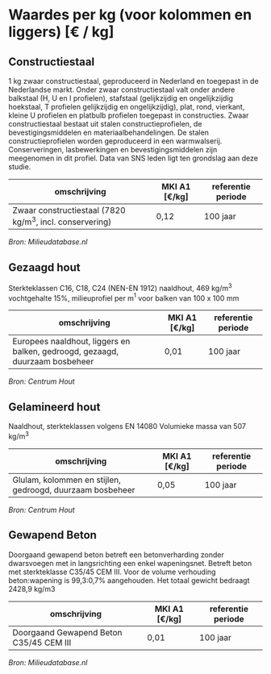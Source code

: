 # Waardes per kg (voor kolommen en liggers) [€ / kg]


## Constructiestaal

1 kg zwaar constructiestaal, geproduceerd in Nederland en toegepast in de Nederlandse markt. Onder zwaar constructiestaal valt onder andere balkstaal (H, U en I profielen), stafstaal (gelijkzijdig en ongelijkzijdig hoekstaal, T profielen gelijkzijdig en ongelijkzijdig), plat, rond, vierkant, kleine U profielen en platbulb profielen toegepast in constructies. Zwaar constructiestaal bestaat uit stalen constructieprofielen, de bevestigingsmiddelen en materiaalbehandelingen. De stalen constructieprofielen worden geproduceerd in een warmwalserij. Conserveringen, lasbewerkingen en bevestigingsmiddelen zijn meegenomen in dit profiel. Data van SNS leden ligt ten grondslag aan deze studie.

| omschrijving | MKI A1 [€/kg] | referentie periode |
|---|---|---|
| Zwaar constructiestaal (7820 kg/m$^3$, incl. conservering) | 0,12 | 100 jaar|

*Bron: Milieudatabase.nl*


## Gezaagd hout

Sterkteklassen C16, C18, C24 (NEN-EN 1912) naaldhout, 469 kg/m$^3$ vochtgehalte 15%, milieuprofiel per m$^1$ voor balken van 100 x 100 mm

| omschrijving | MKI A1 [€/kg] | referentie periode |
|---|---|---|
| Europees naaldhout, liggers en balken, gedroogd, gezaagd, duurzaam bosbeheer | 0,01 | 100 jaar|

*Bron: Centrum Hout*


## Gelamineerd hout

Naaldhout, sterkteklassen volgens EN 14080 Volumieke massa van 507 kg/m$^3$

| omschrijving | MKI A1 [€/kg] | referentie periode |
|---|---|---|
| Glulam, kolommen en stijlen, gedroogd, duurzaam bosbeheer | 0,05 | 100 jaar|

*Bron: Centrum Hout*


## Gewapend Beton

Doorgaand gewapend beton betreft een betonverharding zonder dwarsvoegen met in langsrichting een enkel wapeningsnet. Betreft beton met sterkteklasse C35/45 CEM III. Voor de volume verhouding beton:wapening is 99,3:0,7% aangehouden. Het totaal gewicht bedraagt 2428,9 kg/m3

| omschrijving | MKI A1 [€/kg] | referentie periode |
|---|---|---|
| Doorgaand Gewapend Beton C35/45 CEM III | 0,01 | 100 jaar|

*Bron: Milieudatabase.nl*